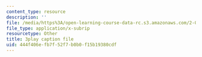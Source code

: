 ```yaml
---
content_type: resource
description: ''
file: /media/https%3A/open-learning-course-data-rc.s3.amazonaws.com/2-003sc-engineering-dynamics-fall-2011/444f406efb7f52f7b0b0f15b19380cdf_GUvoVvXwoOQ.vtt
file_type: application/x-subrip
resourcetype: Other
title: 3play caption file
uid: 444f406e-fb7f-52f7-b0b0-f15b19380cdf
---
```

